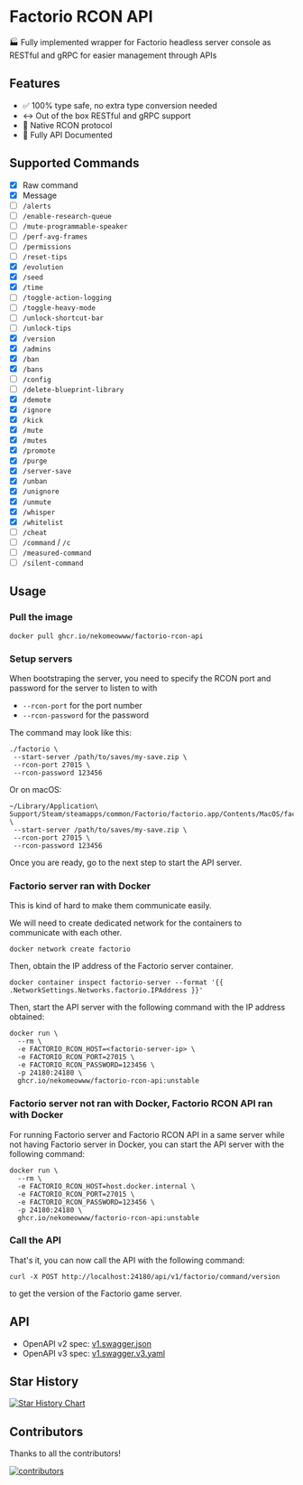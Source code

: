 # Factorio RCON API

🏭 Fully implemented wrapper for Factorio headless server console as RESTful and gRPC for easier management through APIs

## Features

- ✅ 100% type safe, no extra type conversion needed
- ↔️ Out of the box RESTful and gRPC support
- 🎺 Native RCON protocol
- 📖 Fully API Documented

## Supported Commands

  - [x] Raw command
  - [x] Message
  - [ ] `/alerts`
  - [ ] `/enable-research-queue`
  - [ ] `/mute-programmable-speaker`
  - [ ] `/perf-avg-frames`
  - [ ] `/permissions`
  - [ ] `/reset-tips`
  - [x] `/evolution`
  - [x] `/seed`
  - [x] `/time`
  - [ ] `/toggle-action-logging`
  - [ ] `/toggle-heavy-mode`
  - [ ] `/unlock-shortcut-bar`
  - [ ] `/unlock-tips`
  - [x] `/version`
  - [x] `/admins`
  - [x] `/ban`
  - [x] `/bans`
  - [ ] `/config`
  - [ ] `/delete-blueprint-library`
  - [x] `/demote`
  - [x] `/ignore`
  - [x] `/kick`
  - [x] `/mute`
  - [x] `/mutes`
  - [x] `/promote`
  - [x] `/purge`
  - [x] `/server-save`
  - [x] `/unban`
  - [x] `/unignore`
  - [x] `/unmute`
  - [x] `/whisper`
  - [x] `/whitelist`
  - [ ] `/cheat`
  - [ ] `/command` / `/c`
  - [ ] `/measured-command`
  - [ ] `/silent-command`

## Usage

### Pull the image

```shell
docker pull ghcr.io/nekomeowww/factorio-rcon-api
```

### Setup servers

When bootstraping the server, you need to specify the RCON port and password for the server to listen to with

- `--rcon-port` for the port number
- `--rcon-password` for the password

The command may look like this:

```shell
./factorio \
 --start-server /path/to/saves/my-save.zip \
 --rcon-port 27015 \
 --rcon-password 123456
```

Or on macOS:

```shell
~/Library/Application\ Support/Steam/steamapps/common/Factorio/factorio.app/Contents/MacOS/factorio \
 --start-server /path/to/saves/my-save.zip \
 --rcon-port 27015 \
 --rcon-password 123456
```

Once you are ready, go to the next step to start the API server.

### Factorio server ran with Docker

This is kind of hard to make them communicate easily.

We will need to create dedicated network for the containers to communicate with each other.

```shell
docker network create factorio
```

Then, obtain the IP address of the Factorio server container.

```shell
docker container inspect factorio-server --format '{{ .NetworkSettings.Networks.factorio.IPAddress }}'
```

Then, start the API server with the following command with the IP address obtained:

```shell
docker run \
  --rm \
  -e FACTORIO_RCON_HOST=<factorio-server-ip> \
  -e FACTORIO_RCON_PORT=27015 \
  -e FACTORIO_RCON_PASSWORD=123456 \
  -p 24180:24180 \
  ghcr.io/nekomeowww/factorio-rcon-api:unstable
```

### Factorio server not ran with Docker, Factorio RCON API ran with Docker

For running Factorio server and Factorio RCON API in a same server while not having Factorio server in Docker, you can start the API server with the following command:

```shell
docker run \
  --rm \
  -e FACTORIO_RCON_HOST=host.docker.internal \
  -e FACTORIO_RCON_PORT=27015 \
  -e FACTORIO_RCON_PASSWORD=123456 \
  -p 24180:24180 \
  ghcr.io/nekomeowww/factorio-rcon-api:unstable
```

### Call the API

That's it, you can now call the API with the following command:

```shell
curl -X POST http://localhost:24180/api/v1/factorio/command/version
```

to get the version of the Factorio game server.

## API

- OpenAPI v2 spec: [v1.swagger.json](https://github.com/nekomeowww/factorio-rcon-api/blob/main/apis/factorioapi/v1/v1.swagger.json)
- OpenAPI v3 spec: [v1.swagger.v3.yaml](https://github.com/nekomeowww/factorio-rcon-api/blob/main/apis/factorioapi/v1/v1.swagger.v3.yaml)

## Star History

[![Star History Chart](https://api.star-history.com/svg?repos=nekomeowww/factorio-rcon-api&type=Date)](https://star-history.com/#nekomeowww/factorio-rcon-api&Date)

## Contributors

Thanks to all the contributors!

[![contributors](https://contrib.rocks/image?repo=nekomeowww/factorio-rcon-api)](https://github.com/nekomeowww/factorio-rcon-api/graphs/contributors)
